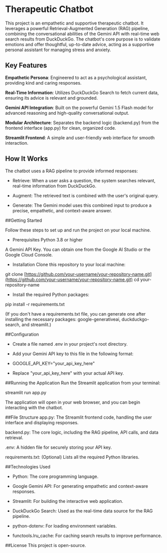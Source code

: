 # Therapeutic Chatbot

This project is an empathetic and supportive therapeutic chatbot. It leverages a powerful Retrieval-Augmented Generation (RAG) pipeline, combining the conversational abilities of the Gemini API with real-time web search results from DuckDuckGo. The chatbot's core purpose is to validate emotions and offer thoughtful, up-to-date advice, acting as a supportive personal assistant for managing stress and anxiety.

## Key Features

**Empathetic Persona**: Engineered to act as a psychological assistant, providing kind and caring responses.

**Real-Time Information**: Utilizes DuckDuckGo Search to fetch current data, ensuring its advice is relevant and grounded.

**Gemini API Integration**: Built on the powerful Gemini 1.5 Flash model for advanced reasoning and high-quality conversational output.

**Modular Architecture**: Separates the backend logic (backend.py) from the frontend interface (app.py) for clean, organized code.

**Streamlit Frontend**: A simple and user-friendly web interface for smooth interaction.
 
## How It Works

The chatbot uses a RAG pipeline to provide informed responses:

- Retrieve: When a user asks a question, the system searches relevant, real-time information from DuckDuckGo.

- Augment: The retrieved text is combined with the user's original query.

- Generate: The Gemini model uses this combined input to produce a precise, empathetic, and context-aware answer.

##Getting Started

Follow these steps to set up and run the project on your local machine.

- Prerequisites
Python 3.8 or higher

A Gemini API Key. You can obtain one from the Google AI Studio or the Google Cloud Console.

- Installation
Clone this repository to your local machine:

git clone [https://github.com/your-username/your-repository-name.git](https://github.com/your-username/your-repository-name.git)
cd your-repository-name

- Install the required Python packages:

pip install -r requirements.txt

(If you don't have a requirements.txt file, you can generate one after installing the necessary packages: google-generativeai, duckduckgo-search, and streamlit.)

##Configuration

- Create a file named .env in your project's root directory.

- Add your Gemini API key to this file in the following format:

- GOOGLE_API_KEY="your_api_key_here"

- Replace "your_api_key_here" with your actual API key.

##Running the Application
Run the Streamlit application from your terminal:

streamlit run app.py

The application will open in your web browser, and you can begin interacting with the chatbot.

##File Structure
app.py: The Streamlit frontend code, handling the user interface and displaying responses.

backend.py: The core logic, including the RAG pipeline, API calls, and data retrieval.

.env: A hidden file for securely storing your API key.

requirements.txt: (Optional) Lists all the required Python libraries.

##Technologies Used
- Python: The core programming language.

- Google Gemini API: For generating empathetic and context-aware responses.

- Streamlit: For building the interactive web application.

- DuckDuckGo Search: Used as the real-time data source for the RAG pipeline.

- python-dotenv: For loading environment variables.

- functools.lru_cache: For caching search results to improve performance.

##License
This project is open-source.
